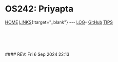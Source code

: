 ---
---

# OS242: Priyapta

[HOME](https://priyapta.github.io/os242/) [LINKS](LINKS/){:target="_blank"} --- [LOG](TXT/mylog.txt)- [GitHub](https://github.com/Priyapta/os242) [TIPS](TIPS/)

<br>


```


```

<br>
#### REV: Fri 6 Sep 2024 22:13
<br>
